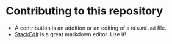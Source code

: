 # Contributing to this repository

- A contribution is an addition or an editing of a `README.md` file.
- [StackEdit](https://stackedit.io/app) is a great markdown editor. Use it! 
